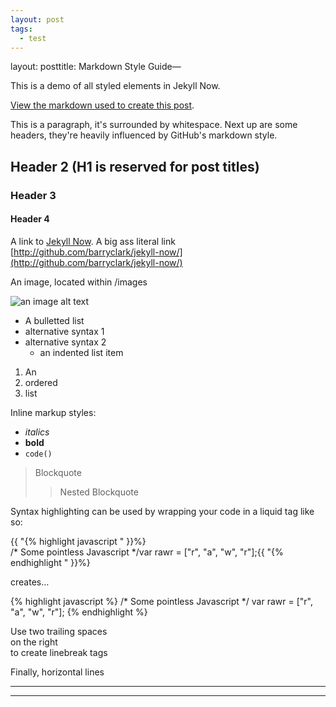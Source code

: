 ```yaml
---
layout: post
tags:
  - test
---
```


layout: posttitle: Markdown Style Guide—

This is a demo of all styled elements in Jekyll Now.

[View the markdown used to create this post](https://raw.githubusercontent.com/barryclark/www.jekyllnow.com/gh-pages/_posts/2014-6-19-Markdown-Style-Guide.md).

This is a paragraph, it's surrounded by whitespace. Next up are some headers, they're heavily influenced by GitHub's markdown style.

## Header 2 (H1 is reserved for post titles)

### Header 3

#### Header 4

A link to [Jekyll Now](http://github.com/barryclark/jekyll-now/). A big ass literal link [http://github.com/barryclark/jekyll-now/](http://github.com/barryclark/jekyll-now/)

An image, located within /images

![an image alt text](https://github.com/jekyll/brand/blob/master/jekyll-logo-black-red-solid.png "an image title")

* A bulletted list
* alternative syntax 1
* alternative syntax 2
  * an indented list item

1. An
2. ordered
3. list

Inline markup styles:

* *italics*
* **bold**
* `code()`

> Blockquote
>
>
> > Nested Blockquote

Syntax highlighting can be used by wrapping your code in a liquid tag like so:

{{ "{% highlight javascript " }}%}<br>/\* Some pointless Javascript \*/var rawr = ["r", "a", "w", "r"];{{ "{% endhighlight " }}%}

creates…

{% highlight javascript %}
/* Some pointless Javascript */
var rawr = ["r", "a", "w", "r"];
{% endhighlight %}

Use two trailing spaces<br>on the right<br>to create linebreak tags

Finally, horizontal lines

---

---